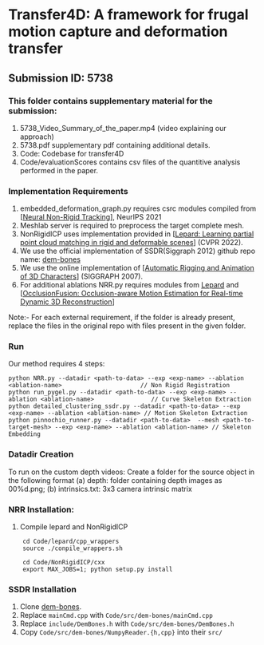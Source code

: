 # Transfer4D: A framework for frugal motion capture and deformation transfer
## Submission ID: 5738 

### This folder contains supplementary material for the submission:
1. 5738_Video_Summary_of_the_paper.mp4 (video explaining our approach)
2. 5738.pdf supplementary pdf containing additional details. 
3. Code: Codebase for transfer4D 
4. Code/evaluationScores contains csv files of the quantitive analysis performed in the paper. 

### Implementation Requirements 
1. embedded_deformation_graph.py requires csrc modules compiled from [[Neural Non-Rigid Tracking](https://proceedings.neurips.cc/paper/2020/hash/d93ed5b6db83be78efb0d05ae420158e-Abstract.html)], NeurIPS 2021
2. Meshlab server is required to preprocess the target complete mesh. 
3. NonRigidICP uses implementation provided in [[Lepard: Learning partial point cloud matching in rigid and deformable scenes](https://openaccess.thecvf.com/content/CVPR2022/papers/Li_Lepard_Learning_Partial_Point_Cloud_Matching_in_Rigid_and_Deformable_CVPR_2022_paper.pdf)] (CVPR 2022).
4. We use the official implementation of SSDR(Siggraph 2012) github repo name: [dem-bones](https://github.com/electronicarts/dem-bones)
5. We use the online implementation of [[Automatic Rigging and Animation of 3D Characters](https://www.cs.toronto.edu/~jacobson/seminar/baran-and-popovic-2007.pdf)] (SIGGRAPH 2007).  
6. For additional ablations NRR.py requires modules from [Lepard](https://arxiv.org/abs/2111.12591) and [[OcclusionFusion: Occlusion-aware Motion Estimation for Real-time Dynamic 3D Reconstruction](https://arxiv.org/abs/2203.07977)]

Note:- For each external requirement, if the folder is already present, replace the files in the original repo with files present in the given folder. 

### Run
Our method requires 4 steps:  
```
python NRR.py --datadir <path-to-data> --exp <exp-name> --ablation <ablation-name> 						// Non Rigid Registration 
python run_pygel.py --datadir <path-to-data> --exp <exp-name> --ablation <ablation-name> 				// Curve Skeleton Extraction 
python detailed_clustering_ssdr.py --datadir <path-to-data> --exp <exp-name> --ablation <ablation-name> // Motion Skeleton Extraction
python pinnochio_runner.py --datadir <path-to-data>  --mesh <path-to-target-mesh> --exp <exp-name> --ablation <ablation-name> // Skeleton Embedding
```

### Datadir Creation 
To run on the custom depth videos: Create a folder for the source object in the following format 
(a) depth: folder containing depth images as 00%d.png; (b) intrinsics.txt: 3x3 camera intrinsic matrix 


### NRR Installation: 
1. Compile lepard and NonRigidICP 
```
	cd Code/lepard/cpp_wrappers
	source ./conpile_wrappers.sh

	cd Code/NonRigidICP/cxx 
	export MAX_JOBS=1; python setup.py install
```

### SSDR Installation
1. Clone [dem-bones](https://github.com/electronicarts/dem-bones). 
2. Replace `mainCmd.cpp` with `Code/src/dem-bones/mainCmd.cpp`
3. Replace `include/DemBones.h` with `Code/src/dem-bones/DemBones.h`
4. Copy `Code/src/dem-bones/NumpyReader.{h,cpp}`  into  their `src/`  